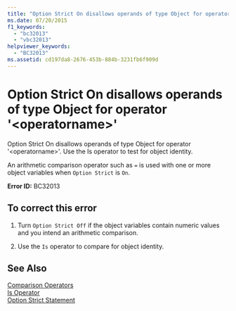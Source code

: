 ```yaml
---
title: "Option Strict On disallows operands of type Object for operator &#39;&lt;operatorname&gt;&#39;"
ms.date: 07/20/2015
f1_keywords: 
  - "bc32013"
  - "vbc32013"
helpviewer_keywords: 
  - "BC32013"
ms.assetid: cd197da8-2676-453b-884b-3231fb6f909d
---
```

# Option Strict On disallows operands of type Object for operator &#39;&lt;operatorname&gt;&#39;
Option Strict On disallows operands of type Object for operator '\<operatorname>'. Use the Is operator to test for object identity.  
  
 An arithmetic comparison operator such as `=` is used with one or more object variables when `Option Strict` is `On`.  
  
 **Error ID:** BC32013  
  
## To correct this error  
  
1.  Turn `Option Strict Off` if the object variables contain numeric values and you intend an arithmetic comparison.  
  
2.  Use the `Is` operator to compare for object identity.  
  
## See Also  
 [Comparison Operators](../../visual-basic/language-reference/operators/comparison-operators.md)  
 [Is Operator](../../visual-basic/language-reference/operators/is-operator.md)  
 [Option Strict Statement](../../visual-basic/language-reference/statements/option-strict-statement.md)

